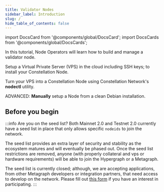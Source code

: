 ```yaml
---
title: Validator Nodes
sidebar_label: Introduction
slug: /
hide_table_of_contents: false
---
```


import DocsCard from '@components/global/DocsCard';
import DocsCards from '@components/global/DocsCards';

<head>
  <title>Run a Validator Node</title>
  <meta
    name="description"
    content="Welcome to Constellation Network Validator Node Documentation Site."
  />
</head>

In this tutorial, Node Operators will learn how to build and manage a validator node.

<DocsCards>
  <DocsCard header="Build a VPS" href="/validate/validator/getting-started" img="/img/validator_nodes/cloud.png">
    <p>Setup a Virtual Private Server (VPS) in the cloud including SSH keys; to install your Constellation Node.</p>
  </DocsCard>

  <DocsCard header="NODECTL User Guide" href="/validate/automated/nodectl" img="/img/validator_nodes/nodes_logo.jpg">
    <p>Turn your VPS into a Constellation Node using Constellation Network's <b>nodectl</b> utility.</p>
  </DocsCard>

  <DocsCard header="Manual Installation" href="/validate/manual/manual-install-getting-started" img="/img/validator_nodes/hard_hat.png">
    <p>ADVANCED: <b>Manually</b> setup a Node from a clean Debian installation.</p>
  </DocsCard>
</DocsCards>

## Before you begin

:::info Are you on the seed list?
Both Mainnet 2.0 and Testnet 2.0 currently have a seed list in place that only allows specific `nodeids` to join the network. 

The seed list provides an extra layer of security and stability as the ecosystem matures and will eventually be phased out.  Once the seed list restrictions are removed, anyone (with properly collateral and vps or hardware requirements) will be able to join the Hypergraph or a Metagraph. 

The seed list is currently closed; although, we are accepting applications, from other Metagraph developers or integration partners, that need access to develop on the network. Please fill out [this form](https://airtable.com/shroR5bXszQXdh6dn) if you have an interest in participating.
:::